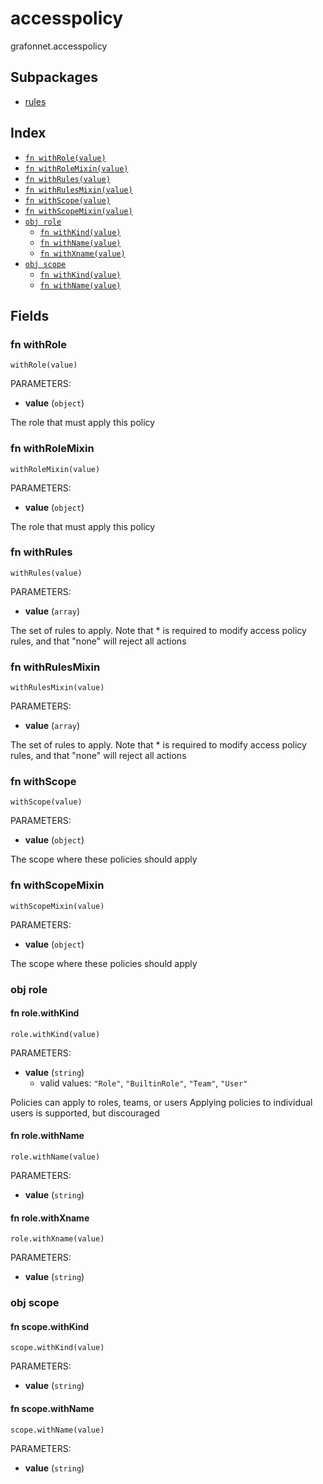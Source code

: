 # accesspolicy

grafonnet.accesspolicy

## Subpackages

* [rules](rules.md)

## Index

* [`fn withRole(value)`](#fn-withrole)
* [`fn withRoleMixin(value)`](#fn-withrolemixin)
* [`fn withRules(value)`](#fn-withrules)
* [`fn withRulesMixin(value)`](#fn-withrulesmixin)
* [`fn withScope(value)`](#fn-withscope)
* [`fn withScopeMixin(value)`](#fn-withscopemixin)
* [`obj role`](#obj-role)
  * [`fn withKind(value)`](#fn-rolewithkind)
  * [`fn withName(value)`](#fn-rolewithname)
  * [`fn withXname(value)`](#fn-rolewithxname)
* [`obj scope`](#obj-scope)
  * [`fn withKind(value)`](#fn-scopewithkind)
  * [`fn withName(value)`](#fn-scopewithname)

## Fields

### fn withRole

```jsonnet
withRole(value)
```

PARAMETERS:

* **value** (`object`)

The role that must apply this policy
### fn withRoleMixin

```jsonnet
withRoleMixin(value)
```

PARAMETERS:

* **value** (`object`)

The role that must apply this policy
### fn withRules

```jsonnet
withRules(value)
```

PARAMETERS:

* **value** (`array`)

The set of rules to apply.  Note that * is required to modify
access policy rules, and that "none" will reject all actions
### fn withRulesMixin

```jsonnet
withRulesMixin(value)
```

PARAMETERS:

* **value** (`array`)

The set of rules to apply.  Note that * is required to modify
access policy rules, and that "none" will reject all actions
### fn withScope

```jsonnet
withScope(value)
```

PARAMETERS:

* **value** (`object`)

The scope where these policies should apply
### fn withScopeMixin

```jsonnet
withScopeMixin(value)
```

PARAMETERS:

* **value** (`object`)

The scope where these policies should apply
### obj role


#### fn role.withKind

```jsonnet
role.withKind(value)
```

PARAMETERS:

* **value** (`string`)
   - valid values: `"Role"`, `"BuiltinRole"`, `"Team"`, `"User"`

Policies can apply to roles, teams, or users
Applying policies to individual users is supported, but discouraged
#### fn role.withName

```jsonnet
role.withName(value)
```

PARAMETERS:

* **value** (`string`)


#### fn role.withXname

```jsonnet
role.withXname(value)
```

PARAMETERS:

* **value** (`string`)


### obj scope


#### fn scope.withKind

```jsonnet
scope.withKind(value)
```

PARAMETERS:

* **value** (`string`)


#### fn scope.withName

```jsonnet
scope.withName(value)
```

PARAMETERS:

* **value** (`string`)

